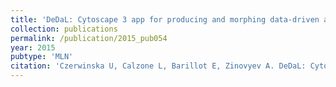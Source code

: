 ```yaml
---
title: 'DeDaL: Cytoscape 3 app for producing and morphing data-driven and structure-driven network layouts'
collection: publications
permalink: /publication/2015_pub054
year: 2015
pubtype: 'MLN'
citation: 'Czerwinska U, Calzone L, Barillot E, Zinovyev A. DeDaL: Cytoscape 3 app for producing and morphing data-driven and structure-driven network layouts. 2015. <i>BMC Syst Biol.</i> 14;9:46.'
---
```

